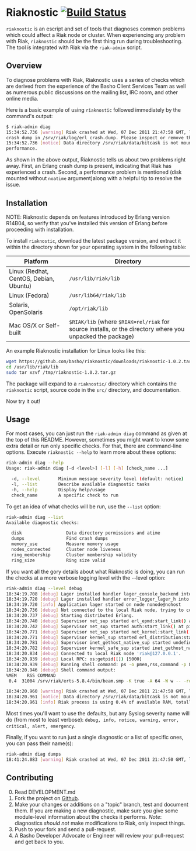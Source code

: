 # Riaknostic [![Build Status](https://secure.travis-ci.org/basho/riaknostic.png?branch=master)](http://travis-ci.org/basho/riaknostic)

`riaknostic` is an escript and set of tools that diagnoses common problems which could affect a Riak node or cluster. When experiencing any problem with Riak, `riaknostic` should be the first thing run during troubleshooting. The tool is integrated with Riak via the `riak-admin` script.

## Overview

To diagnose problems with Riak, Riaknostic uses a series of checks which are derived from the experience of the Basho Client Services Team as well as numerous public discussions on the mailing list, IRC room, and other online media.

Here is a basic example of using `riaknostic` followed immediately by the command's output:

```bash
$ riak-admin diag
15:34:52.736 [warning] Riak crashed at Wed, 07 Dec 2011 21:47:50 GMT, leaving
crash dump in /srv/riak/log/erl_crash.dump. Please inspect or remove the file.
15:34:52.736 [notice] Data directory /srv/riak/data/bitcask is not mounted with 'noatime'. Please remount its disk with the 'noatime' flag to improve
performance.
```

As shown in the above output, Riaknostic tells us about two problems right away. First, an Erlang crash dump is present, indicating that Riak has experienced a crash. Second, a performance problem is mentioned (disk mounted without `noatime` argument)along with a helpful tip to resolve the issue.

## Installation

NOTE: Riaknostic depends on features introduced by Erlang version R14B04, so verify that you've installed this version of Erlang before proceeding with installation.

To install `riaknostic`, download the latest package version, and extract it within the directory shown for your operating system in the following table:

<table class="bordered-table zebra-striped">
    <thead>
        <tr><th>Platform</th><th>Directory</th></tr>
    </thead>
    <tbody>
        <tr>
            <td>Linux (Redhat, CentOS, Debian, Ubuntu)</td>
            <td><code>/usr/lib/riak/lib</code></td>
        </tr>
        <tr>
            <td>Linux (Fedora)</td>
            <td><code>/usr/lib64/riak/lib</code></td>
        </tr>
        <tr>
            <td>Solaris, OpenSolaris</td>
            <td><code>/opt/riak/lib</code></td>
        </tr>
        <tr>
            <td>Mac OS/X or Self-built</td>
            <td><code>$RIAK/lib</code>
                (where <code>$RIAK=rel/riak</code> for source installs,
                or the directory where you unpacked the package)</td>
        </tr>
    </tbody>
</table>

An example Riaknostic installation for Linux looks like this:

```bash
wget https://github.com/basho/riaknostic/downloads/riaknostic-1.0.2.tar.gz -P /tmp
cd /usr/lib/riak/lib
sudo tar xzvf /tmp/riaknostic-1.0.2.tar.gz
```

The package will expand to a `riaknostic/` directory which contains the `riaknostic` script, source code in the `src/` directory, and documentation.

Now try it out!

## Usage

For most cases, you can just run the `riak-admin diag` command as given at the top of this README. However, sometimes you might want to know some extra detail or run only specific checks. For that, there are command-line options. Execute `riaknostic --help` to learn more about these options:

```bash
riak-admin diag --help
Usage: riak-admin diag [-d <level>] [-l] [-h] [check_name ...]

  -d, --level		Minimum message severity level (default: notice)
  -l, --list		Describe available diagnostic tasks
  -h, --help		Display help/usage
  check_name		A specific check to run
```

To get an idea of what checks will be run, use the `--list` option:

```bash
riak-admin diag --list
Available diagnostic checks:

  disk                 Data directory permissions and atime
  dumps                Find crash dumps
  memory_use           Measure memory usage
  nodes_connected      Cluster node liveness
  ring_membership      Cluster membership validity
  ring_size            Ring size valid
```

If you want all the gory details about what Riaknostic is doing, you can run the checks at a more verbose logging level with the --level option:

```bash
riak-admin diag --level debug
18:34:19.708 [debug] Lager installed handler lager_console_backend into lager_event
18:34:19.720 [debug] Lager installed handler error_logger_lager_h into error_logger
18:34:19.720 [info] Application lager started on node nonode@nohost
18:34:20.736 [debug] Not connected to the local Riak node, trying to connect. alive:false connect_failed:undefined
18:34:20.737 [debug] Starting distributed Erlang.
18:34:20.740 [debug] Supervisor net_sup started erl_epmd:start_link() at pid <0.42.0>
18:34:20.742 [debug] Supervisor net_sup started auth:start_link() at pid <0.43.0>
18:34:20.771 [debug] Supervisor net_sup started net_kernel:start_link(['riak_diag87813@127.0.0.1',longnames]) at pid <0.44.0>
18:34:20.771 [debug] Supervisor kernel_sup started erl_distribution:start_link(['riak_diag87813@127.0.0.1',longnames]) at pid <0.41.0>
18:34:20.781 [debug] Supervisor inet_gethost_native_sup started undefined at pid <0.49.0>
18:34:20.782 [debug] Supervisor kernel_safe_sup started inet_gethost_native:start_link() at pid <0.48.0>
18:34:20.834 [debug] Connected to local Riak node 'riak@127.0.0.1'.
18:34:20.939 [debug] Local RPC: os:getpid([]) [5000]
18:34:20.939 [debug] Running shell command: ps -o pmem,rss,command -p 83144
18:34:20.946 [debug] Shell command output:
%MEM    RSS COMMAND
 0.4  31004 /srv/riak/erts-5.8.4/bin/beam.smp -K true -A 64 -W w -- -root /srv/riak/rel/riak -progname riak -- -home /Users/sean -- -boot /srv/riak/releases/1.0.2/riak -embedded -config /srv/riak/etc/app.config -name riak@127.0.0.1 -setcookie riak -- console

18:34:20.960 [warning] Riak crashed at Wed, 07 Dec 2011 21:47:50 GMT, leaving crash dump in /srv/riak/log/erl_crash.dump. Please inspect or remove the file.
18:34:20.961 [notice] Data directory /srv/riak/data/bitcask is not mounted with 'noatime'. Please remount its disk with the 'noatime' flag to improve performance.
18:34:20.961 [info] Riak process is using 0.4% of available RAM, totalling 31004 KB of real memory.
```

Most times you'll want to use the defaults, but any Syslog severity name will do (from most to least verbose): `debug, info, notice, warning, error, critical, alert, emergency`.

Finally, if you want to run just a single diagnostic or a list of specific ones, you can pass their name(s):

```bash
riak-admin diag dumps
18:41:24.083 [warning] Riak crashed at Wed, 07 Dec 2011 21:47:50 GMT, leaving crash dump in /srv/riak/log/erl_crash.dump. Please inspect or remove the file.
```

## Contributing

0. Read DEVELOPMENT.md
1. Fork the project on [Github](https://github.com/basho/riaknostic).
2. Make your changes or additions on a "topic" branch, test and
   document them. If you are making a new diagnostic, make sure you
   give some module-level information about the checks it
   performs. *Note*: diagnostics _should not_ make modifications to
   Riak, only inspect things.
3. Push to your fork and send a pull-request.
4. A Basho Developer Advocate or Engineer will review your
   pull-request and get back to you.
